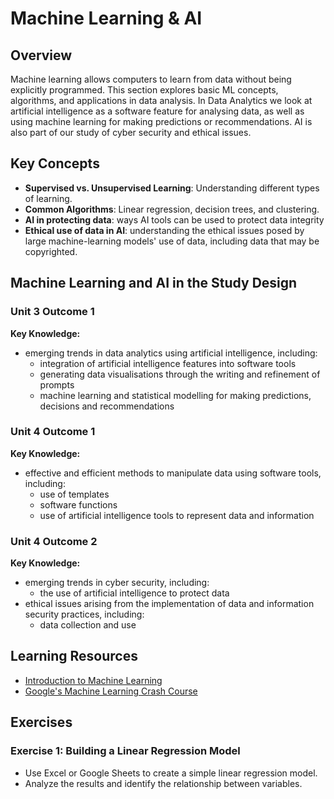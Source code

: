 # Machine Learning & AI

## Overview

Machine learning allows computers to learn from data without being explicitly programmed. This section explores basic ML concepts, algorithms, and applications in data analysis. In Data Analytics we look at artificial intelligence as a software feature for
analysing data, as well as using machine learning for making predictions or recommendations. AI is also part of our study of
cyber security and ethical issues.

## Key Concepts

- **Supervised vs. Unsupervised Learning**: Understanding different types of learning.
- **Common Algorithms**: Linear regression, decision trees, and clustering.
- **AI in protecting data**: ways AI tools can be used to protect data integrity
- **Ethical use of data in AI**: understanding the ethical issues posed by large machine-learning models' use of data,
including data that may be copyrighted.

## Machine Learning and AI in the Study Design

### Unit 3 Outcome 1

**Key Knowledge:**

- emerging trends in data analytics using artificial intelligence, including:
  - integration of artificial intelligence features into software tools
  - generating data visualisations through the writing and refinement of prompts
  - machine learning and statistical modelling for making predictions, decisions and recommendations

### Unit 4 Outcome 1

**Key Knowledge:**

- effective and efficient methods to manipulate data using software tools, including:
  - use of templates
  - software functions
  - use of artificial intelligence tools to represent data and information

### Unit 4 Outcome 2

**Key Knowledge:**

- emerging trends in cyber security, including:
  - the use of artificial intelligence to protect data
- ethical issues arising from the implementation of data and information security practices, including:
  - data collection and use

## Learning Resources

- [Introduction to Machine Learning](https://www.coursera.org/learn/machine-learning)
- [Google's Machine Learning Crash Course](https://developers.google.com/machine-learning/crash-course)

## Exercises

### Exercise 1: Building a Linear Regression Model

- Use Excel or Google Sheets to create a simple linear regression model.
- Analyze the results and identify the relationship between variables.
